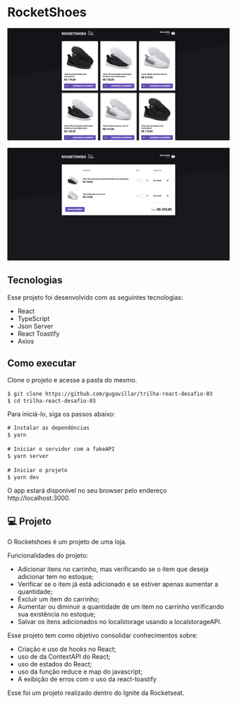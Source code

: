 # RocketShoes

![Imagem inicial da aplicação](/assets/inicio.png)

![Imagem do carrinho da aplicação](/assets/carrinho.png)

## Tecnologias

Esse projeto foi desenvolvido com as seguintes tecnologias:

-  React
-  TypeScript
-  Json Server
-  React Toastify
-  Axios

## Como executar

Clone o projeto e acesse a pasta do mesmo.

```
$ git clone https://github.com/gugavillar/trilha-react-desafio-03
$ cd trilha-react-desafio-03
```

Para iniciá-lo, siga os passos abaixo:

```
# Instalar as dependências
$ yarn

# Iniciar o servidor com a fakeAPI
$ yarn server

# Iniciar o projeto
$ yarn dev
```

O app estará disponível no seu browser pelo endereço http://localhost:3000.

## 💻 Projeto

O Rocketshoes é um projeto de uma loja.

Funcionalidades do projeto:

-  Adicionar itens no carrinho, mas verificando se o item que deseja adicionar tem no estoque;
-  Verificar se o item já está adicionado e se estiver apenas aumentar a quantidade;
-  Excluir um item do carrinho;
-  Aumentar ou diminuir a quantidade de um item no carrinho verificando sua existência no estoque;
-  Salvar os itens adicionados no localstorage usando a localstorageAPI.

Esse projeto tem como objetivo consolidar conhecimentos sobre:

-  Criação e uso de hooks no React;
-  uso de da ContextAPI do React;
-  uso de estados do React;
-  uso da função reduce e map do javascript;
-  A exibição de erros com o uso da react-toastify

Esse foi um projeto realizado dentro do Ignite da Rocketseat.
